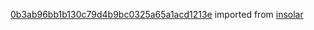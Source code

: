 [0b3ab96bb1b130c79d4b9bc0325a65a1acd1213e](https://github.com/insolar/insolar/commit/0b3ab96bb1b130c79d4b9bc0325a65a1acd1213e) imported from [insolar](https://github.com/insolar/insolar)
